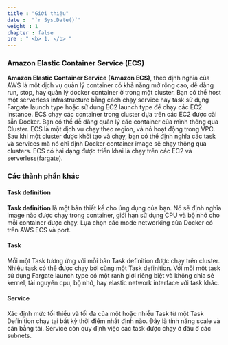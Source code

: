 ```yaml
---
title : "Giới thiệu"
date :  "`r Sys.Date()`" 
weight : 1 
chapter : false
pre : " <b> 1. </b> "
---
```

### Amazon Elastic Container Service (ECS)
**Amazon Elastic Container Service (Amazon ECS)**, theo định nghĩa của AWS là một dịch vụ quản lý container có khả năng mở rộng cao, dễ dàng run, stop, hay quản lý docker container ở trong một cluster. Bạn có thể host một serverless infrastructure bằng cách chạy service hay task sử dụng Fargate launch type hoặc sử dụng EC2 launch type để chạy các EC2 instance.
ECS chạy các container trong cluster dựa trên các EC2 được cài sẵn Docker. Bạn có thể dễ dàng quản lý các container của mình thông qua Cluster. ECS là một dịch vụ chạy theo region, và nó hoạt động trong VPC. Sau khi một cluster được khởi tạo và chạy, bạn có thể định nghĩa các task và services mà nó chỉ định Docker container image sẽ chạy thông qua clusters. ECS có hai dạng được triển khai là chạy trên các EC2 và serverless(fargate). 
### Các thành phần khác
#### Task definition
**Task definition** là một bản thiết kế cho ứng dụng của bạn. Nó sẽ định nghĩa image nào được chạy trong container, giới hạn sử dụng CPU và bộ nhớ cho mỗi container được chạy. Lựa chọn các mode networking của Docker có trên AWS ECS và port.
#### Task
Mỗi một Task tương ứng với mỗi bản Task definition được chạy trên cluster. Nhiều task có thể được chạy bởi cùng một Task definition. Với mỗi một task sử dụng Fargate launch type có một ranh giới riêng biệt và không chia sẻ kernel, tài nguyên cpu, bộ nhớ, hay elastic network interface với task khác.
#### Service
Xác định mức tối thiểu và tối đa của một hoặc nhiều Task từ một Task Definition chạy tại bất kỳ thời điểm nhất định nào. Đây là tính năng scale và cân bằng tải. Service còn quy định việc các task được chạy ở đâu ở các subnets.